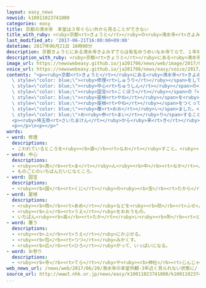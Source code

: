 ```yaml
---
layout: easy_news
newsid: k10011023741000
categories: easy
title: 京都の清水寺　本堂は３年ぐらい外から見ることができない
title_with_ruby: <ruby>京都<rt>きょうと</rt></ruby>の<ruby>清水寺<rt>きよみずでら</rt></ruby>　<ruby>本堂<rt>ほんどう</rt></ruby>は３<ruby>年<rt>ねん</rt></ruby>ぐらい<ruby>外<rt>そと</rt></ruby>から<ruby>見<rt>み</rt></ruby>ることができない
last_modified_at: '2017-06-21T16:00:00+09:00'
datetime: 2017年06月21日 16時00分
description: 京都きょうとにある清水寺きよみずでらは有名ゆうめいなお寺てらで、１年ねんに６００万まん人にんぐらいが見みに来きます。
description_with_ruby: <ruby>京都<rt>きょうと</rt></ruby>にある<ruby>清水寺<rt>きよみずでら</rt></ruby>は<ruby>有名<rt>ゆうめい</rt></ruby>なお<ruby>寺<rt>てら</rt></ruby>で、１<ruby>年<rt>ねん</rt></ruby>に６００<ruby>万<rt>まん</rt></ruby><ruby>人<rt>にん</rt></ruby>ぐらいが<ruby>見<rt>み</rt></ruby>に<ruby>来<rt>き</rt></ruby>ます。
image_url: https://newswebeasy.github.io/ja201706/news/web/image/2017/06/21/k10011023741000.jpg
voice_url: https://newswebeasy.github.io/ja201706/news/easy/voice/2017/06/21/k10011023741000.mp3
contents: "<p><ruby>京都<rt>きょうと</rt></ruby>にある<ruby>清水寺<rt>きよみずでら</rt></ruby>は<ruby>有名<rt>ゆうめい</rt></ruby>なお<ruby>寺<rt>てら</rt></ruby>で、１<ruby>年<rt>ねん</rt></ruby>に６００<ruby>万<rt>まん</rt></ruby><ruby>人<rt>にん</rt></ruby>ぐらいが<ruby>見<rt>み</rt></ruby>に<ruby>来<rt>き</rt></ruby>ます。<ruby>今<rt>いま</rt></ruby>、<ruby>古<rt>ふる</rt></ruby>くなった９つの<ruby>建物<rt>たてもの</rt></ruby>の<span\
  \ style=\"color: blue;\"><ruby>修理<rt>しゅうり</rt></ruby></span>をしています。</p>\n<p>お<ruby>寺<rt>てら</rt></ruby>の<span\
  \ style=\"color: blue;\"><ruby>中心<rt>ちゅうしん</rt></ruby></span>の<ruby>建物<rt>たてもの</rt></ruby>で、<span\
  \ style=\"color: blue;\"><ruby>国宝<rt>こくほう</rt></ruby></span>の「<ruby>本堂<rt>ほんどう</rt></ruby>」は<span\
  \ style=\"color: blue;\"><ruby>屋根<rt>やね</rt></ruby></span>を<ruby>新<rt>あたら</rt></ruby>しくするため、<ruby>代<rt>か</rt></ruby>わりの<span\
  \ style=\"color: blue;\"><ruby>屋根<rt>やね</rt></ruby></span>をつくって<ruby>建物<rt>たてもの</rt></ruby>のほとんど<ruby>全部<rt>ぜんぶ</rt></ruby>を<span\
  \ style=\"color: blue;\"><ruby>覆<rt>おお</rt></ruby>い</span>ました。</p>\n<p><ruby>本堂<rt>ほんどう</rt></ruby>の<ruby>中<rt>なか</rt></ruby>に<ruby>入<rt>はい</rt></ruby>って<span\
  \ style=\"color: blue;\">お<ruby>参<rt>まい</rt></ruby>り</span>することはできますが、これから３<ruby>年<rt>ねん</rt></ruby>ぐらいは<ruby>本堂<rt>ほんどう</rt></ruby>を<ruby>外<rt>そと</rt></ruby>から<ruby>見<rt>み</rt></ruby>ることができなくなりました。しかし、<ruby>本堂<rt>ほんどう</rt></ruby>の「<ruby>清水<rt>きよみず</rt></ruby>の<ruby>舞台<rt>ぶたい</rt></ruby>」という<ruby>場所<rt>ばしょ</rt></ruby>から<ruby>京都<rt>きょうと</rt></ruby>の<ruby>景色<rt>けしき</rt></ruby>を<ruby>見<rt>み</rt></ruby>ることはできます。</p>\n\
  <p><ruby>埼玉県<rt>さいたまけん</rt></ruby>から<ruby>来<rt>き</rt></ruby>た<ruby>中学生<rt>ちゅうがくせい</rt></ruby>は「<ruby>本堂<rt>ほんどう</rt></ruby>が<ruby>外<rt>そと</rt></ruby>から<ruby>見<rt>み</rt></ruby>えなくて<ruby>残念<rt>ざんねん</rt></ruby>でしたが、<ruby>京都<rt>きょうと</rt></ruby>の<ruby>景色<rt>けしき</rt></ruby>はすばらしかったです」と<ruby>話<rt>はな</rt></ruby>していました。</p>\n\
  <p></p>\n<p></p>"
words:
- word: 修理
  descriptions:
  - こわれているところを<ruby><rb>直</rb><rt>なお</rt></ruby>すこと。<ruby><rb>修繕</rb><rt>しゅうぜん</rt></ruby>。
- word: 中心
  descriptions:
  - <ruby><rb>真</rb><rt>ま</rt></ruby>ん<ruby><rb>中</rb><rt>なか</rt></ruby>。
  - ものごとのいちばんだいじなところ。
- word: 国宝
  descriptions:
  - <ruby><rb>国</rb><rt>くに</rt></ruby>の<ruby><rb>宝</rb><rt>たから</rt></ruby>。<ruby><rb>特</rb><rt>とく</rt></ruby>に、<ruby><rb>国</rb><rt>くに</rt></ruby>が<ruby><rb>指定</rb><rt>してい</rt></ruby>し、<ruby><rb>保護</rb><rt>ほご</rt></ruby>している<ruby><rb>建物</rb><rt>たてもの</rt></ruby>・<ruby><rb>彫刻</rb><rt>ちょうこく</rt></ruby>・<ruby><rb>絵</rb><rt>え</rt></ruby>など。
- word: 屋根
  descriptions:
  - <ruby><rb>雨</rb><rt>あめ</rt></ruby>などを<ruby><rb>防</rb><rt>ふせ</rt></ruby>ぐために、<ruby><rb>家</rb><rt>いえ</rt></ruby>をおおうもの。
  - <ruby><rb>上</rb><rt>うえ</rt></ruby>をおおうもの。
  - いちばん<ruby><rb>高</rb><rt>たか</rt></ruby>い<ruby><rb>所</rb><rt>ところ</rt></ruby>。
- word: 覆う
  descriptions:
  - <ruby><rb>上</rb><rt>うえ</rt></ruby>にかぶせる。
  - <ruby><rb>包</rb><rt>つつ</rt></ruby>みかくす。
  - <ruby><rb>広</rb><rt>ひろ</rt></ruby>がって、いっぱいになる。
- word: お参り
  descriptions:
  - <ruby><rb>寺</rb><rt>てら</rt></ruby>や<ruby><rb>神社</rb><rt>じんじゃ</rt></ruby>へ<ruby><rb>行</rb><rt>い</rt></ruby>って<ruby><rb>拝</rb><rt>おが</rt></ruby>むこと。
web_news_url: /news/web/2017/06/20/清水寺の本堂外観-3年近く見られない状態に/
source_url: http://www3.nhk.or.jp/news/easy/k10011023741000/k10011023741000.html
...
```

